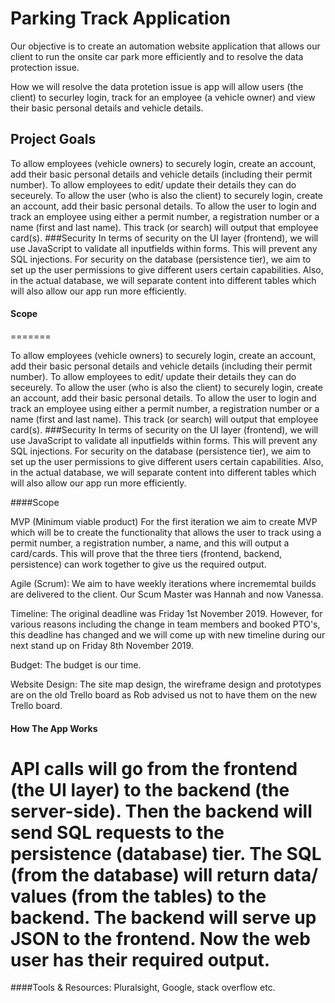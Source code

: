 # Parking Track Application

Our objective is to create an automation website application that allows our client to run the onsite car park more efficiently and to resolve the data protection issue.

How we will resolve the data protetion issue is app will allow users (the client) to securley login, track for an employee (a vehicle owner) and view their basic personal details and vehicle details.

## Project Goals

To allow employees (vehicle owners) to securely login, create an account, add their basic personal details and vehicle details (including their permit number). To allow employees to edit/ update their details they can do seceurely. To allow the user (who is also the client) to securely login, create an account, add their basic personal details. To allow the user to login and track an employee using either a permit number, a registration number or a name (first and last name). This track (or search) will output that employee card(s). ###Security In terms of security on the UI layer (frontend), we will use JavaScript to validate all inputfields within forms. This will prevent any SQL injections. For security on the database (persistence tier), we aim to set up the user permissions to give different users certain capabilities. Also, in the actual database, we will separate content into different tables which will also allow our app run more efficiently.

#### Scope
=======

To allow employees (vehicle owners) to securely login, create an account, add their basic personal details and vehicle details (including their permit number).
To allow employees to edit/ update their details they can do seceurely.
To allow the user (who is also the client) to securely login, create an account, add their basic personal details.
To allow the user to login and track an employee using either a permit number, a registration number or a name (first and last name). This track (or search) will output that employee card(s).
###Security In terms of security on the UI layer (frontend), we will use JavaScript to validate all inputfields within forms. This will prevent any SQL injections. For security on the database (persistence tier), we aim to set up the user permissions to give different users certain capabilities. Also, in the actual database, we will separate content into different tables which will also allow our app run more efficiently.

####Scope

MVP (Minimum viable product) For the first iteration we aim to create MVP which will be to create the functionality that allows the user to track using a permit number, a registration number, a name, and this will output a card/cards. This will prove that the three tiers (frontend, backend, persistence) can work together to give us the required output.

Agile (Scrum): We aim to have weekly iterations where incrememtal builds are delivered to the client. Our Scum Master was Hannah and now Vanessa.

Timeline: The original deadline was Friday 1st November 2019. However, for various reasons including the change in team members and booked PTO's, this deadline has changed and we will come up with new timeline during our next stand up on Friday 8th November 2019.

Budget: The budget is our time.

Website Design: The site map design, the wireframe design and prototypes are on the old Trello board as Rob advised us not to have them on the new Trello board.

#### How The App Works
API calls will go from the frontend (the UI layer) to the backend (the server-side).
Then the backend will send SQL requests to the persistence (database) tier.
The SQL (from the database) will return data/ values (from the tables) to the backend.
The backend will serve up JSON to the frontend.
Now the web user has their required output.
=======
####Tools & Resources: Pluralsight, Google, stack overflow etc.
